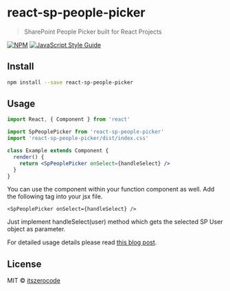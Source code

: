 # react-sp-people-picker

> SharePoint People Picker built for React Projects

[![NPM](https://img.shields.io/npm/v/react-sp-people-picker.svg)](https://www.npmjs.com/package/react-sp-people-picker) [![JavaScript Style Guide](https://img.shields.io/badge/code_style-standard-brightgreen.svg)](https://standardjs.com)

## Install

```bash
npm install --save react-sp-people-picker
```

## Usage

```jsx
import React, { Component } from 'react'

import SpPeoplePicker from 'react-sp-people-picker'
import 'react-sp-people-picker/dist/index.css'

class Example extends Component {
  render() {
    return <SpPeoplePicker onSelect={handleSelect} />
  }
}
```

You can use the component within your function component as well.
Add the following tag into your jsx file.

```
<SpPeoplePicker onSelect={handleSelect} />
```

Just implement handleSelect(user) method which gets the selected SP User object as parameter.

For detailed usage details please read [this blog post](https://www.arreyaaar.com/post/sharepoint-people-picker-component-for-reactjs-projects).

## License

MIT © [itszerocode](https://github.com/itszerocode)
